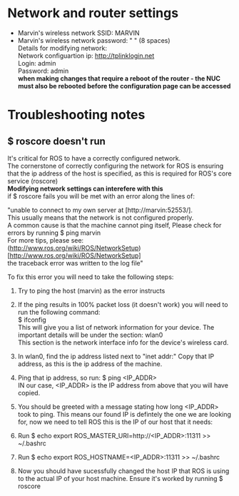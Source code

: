 # Network and router settings  
- Marvin's wireless network SSID: MARVIN
- Marvin's wireless network password: "        " (8 spaces)  
Details for modifying network:  
Network configuartion ip: http://tplinklogin.net  
Login: admin  
Password: admin  
**when making changes that require a reboot of the router - the NUC must also be rebooted before the configuration page can be accessed**  
# Troubleshooting notes  
## $ roscore doesn't run  
It's critical for ROS to have a correctly configured network.  
The cornerstone of correctly configuring the network for ROS is ensuring that the ip address of the host is specified, as this is required for ROS's core service (roscore)  
**Modifying network settings can interefere with this**  
if $ roscore fails you will be met with an error along the lines of:  
  
"unable to connect to my own server at [http://marvin:52553/].  
This usually means that the network is not configured properly.  
A common cause is that the machine cannot ping itself, Please check for errors by running $ ping marvin  
For more tips, please see:  
(http://www.ros.org/wiki/ROS/NetworkSetup)[http://www.ros.org/wiki/ROS/NetworkSetup]  
the traceback error was written to the log file"  
  
To fix this error you will need to take the following steps:  
1. Try to ping the host (marvin) as the error instructs  
2. If the ping results in 100% packet loss (it doesn't work) you will need to run the following command:  
$ ifconfig  
This will give you a list of network information for your device. The important details will be under the section: wlan0  
This section is the network interface info for the device's wireless card.  

3. In wlan0, find the ip address listed next to "inet addr:" 
Copy that IP address, as this is the ip address of the machine.  
4. Ping that ip address, so run: $ ping <IP_ADDR>  
IN our case, <IP_ADDR> is the IP address from above that you will have copied.  
5. You should be greeted with a message stating how long <IP_ADDR> took to ping. This means our found IP is defintely the one we are looking for, now we need to tell ROS this is the IP of our host that it needs:
6. Run $ echo export ROS_MASTER_URI=http://<IP_ADDR>:11311 >> ~/.bashrc  
7. Run $ echo export ROS_HOSTNAME=<IP_ADDR>:11311 >> ~/.bashrc  
8. Now you should have sucessfully changed the host IP that ROS is using to the actual IP of your host machine. Ensure it's worked by running $ roscore  


